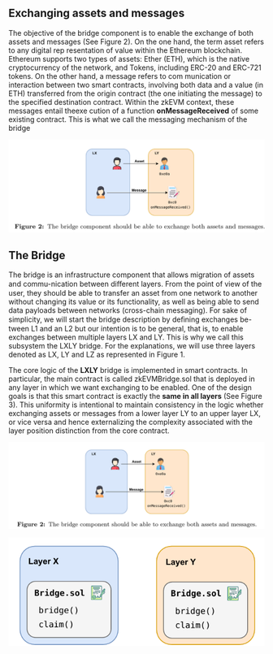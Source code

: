
## Exchanging assets and messages 
The objective of the bridge component is to enable the exchange of both assets and messages (See Figure 2). On the one hand, the term asset refers to any digital rep resentation of value within the Ethereum blockchain. Ethereum supports two types of assets: Ether (ETH), which is the native cryptocurrency of the network, and Tokens, including ERC-20 and ERC-721 tokens. On the other hand, a message refers to com munication or interaction between two smart contracts, involving both data and a value (in ETH) transferred from the origin contract (the one initiating the message) to the specified destination contract. Within the zkEVM context, these messages entail theexe cution of a function **onMessageReceived** of some existing contract. This is what we call the messaging mechanism of the bridge



![alt text](image.png)

## The Bridge

The bridge is an infrastructure component that allows migration of assets and commu-nication between diﬀerent layers. From the point of view of the user, they should be able to transfer an asset from one network to another without changing its value or its functionality, as well as being able to send data payloads between networks (cross-chain messaging).
For sake of simplicity, we will start the bridge description by deﬁning exchanges be-tween L1 and an L2 but our intention is to be general, that is, to enable exchanges between multiple layers LX and LY. This is why we call this subsystem the LXLY bridge. For the explanations, we will use three layers denoted as LX, LY and LZ as represented in Figure 1.

The core logic of the **LXLY** bridge is implemented in smart contracts. In particular, the main contract is called zkEVMBridge.sol that is deployed in any layer in which we want exchanging to be enabled. One of the design goals is that this smart contract is exactly the **same in all layers** (See Figure 3). This uniformity is intentional to maintain consistency in the logic whether exchanging assets or messages from a lower layer LY to an upper layer LX, or vice versa and hence externalizing the complexity associated with the layer position distinction from the core contract.

![alt text](image-1.png)

![alt text](image-2.png)
